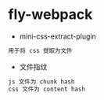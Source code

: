 # fly-webpack

- mini-css-extract-plugin

```txt
用于将 css 提取为文件
```
- 文件指纹
  
```txt
js 文件为 chunk hash
css 文件为 content hash
```
